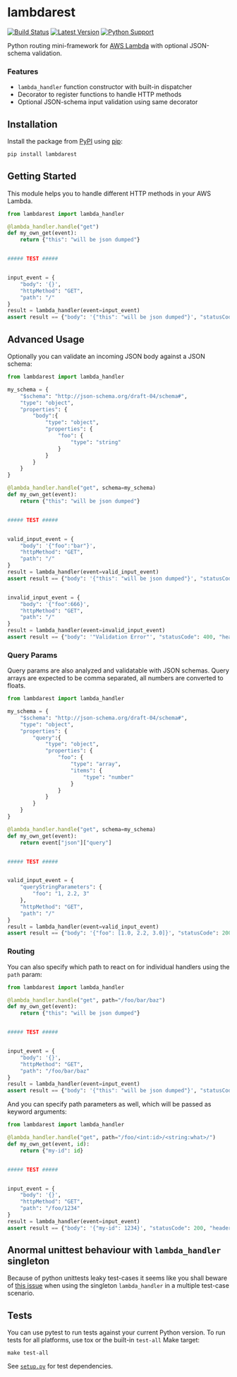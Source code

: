 # lambdarest

[![Build Status](http://travis-ci.org/trustpilot/python-lambdarest.svg?branch=master)](https://travis-ci.org/trustpilot/python-lambdarest)  [![Latest Version](https://img.shields.io/pypi/v/lambdarest.svg)](https://pypi.python.org/pypi/lambdarest) [![Python Support](https://img.shields.io/pypi/pyversions/lambdarest.svg)](https://pypi.python.org/pypi/lambdarest)

Python routing mini-framework for [AWS Lambda](https://aws.amazon.com/lambda/) with optional JSON-schema validation.

### Features

* `lambda_handler` function constructor with built-in dispatcher
* Decorator to register functions to handle HTTP methods
* Optional JSON-schema input validation using same decorator

## Installation

Install the package from [PyPI](http://pypi.python.org/pypi/) using [pip](https://pip.pypa.io/):

```bash
pip install lambdarest
```

## Getting Started

This module helps you to handle different HTTP methods in your AWS Lambda.

```python
from lambdarest import lambda_handler

@lambda_handler.handle("get")
def my_own_get(event):
    return {"this": "will be json dumped"}


##### TEST #####


input_event = {
    "body": '{}',
    "httpMethod": "GET",
    "path": "/"
}
result = lambda_handler(event=input_event)
assert result == {"body": '{"this": "will be json dumped"}', "statusCode": 200, "headers":{}}
```

## Advanced Usage

Optionally you can validate an incoming JSON body against a JSON schema:

```python
from lambdarest import lambda_handler

my_schema = {
    "$schema": "http://json-schema.org/draft-04/schema#",
    "type": "object",
    "properties": {
        "body":{
            "type": "object",
            "properties": {
                "foo": {
                    "type": "string"
                }
            }
        }
    }
}

@lambda_handler.handle("get", schema=my_schema)
def my_own_get(event):
    return {"this": "will be json dumped"}


##### TEST #####


valid_input_event = {
    "body": '{"foo":"bar"}',
    "httpMethod": "GET",
    "path": "/"
}
result = lambda_handler(event=valid_input_event)
assert result == {"body": '{"this": "will be json dumped"}', "statusCode": 200, "headers":{}}


invalid_input_event = {
    "body": '{"foo":666}',
    "httpMethod": "GET",
    "path": "/"
}
result = lambda_handler(event=invalid_input_event)
assert result == {"body": '"Validation Error"', "statusCode": 400, "headers":{}}
```

### Query Params

Query params are also analyzed and validatable with JSON schemas.
Query arrays are expected to be comma separated, all numbers are converted to floats.

```python
from lambdarest import lambda_handler

my_schema = {
    "$schema": "http://json-schema.org/draft-04/schema#",
    "type": "object",
    "properties": {
        "query":{
            "type": "object",
            "properties": {
                "foo": {
                    "type": "array",
                    "items": {
                        "type": "number"
                    }
                }
            }
        }
    }
}

@lambda_handler.handle("get", schema=my_schema)
def my_own_get(event):
    return event["json"]["query"]


##### TEST #####


valid_input_event = {
    "queryStringParameters": {
        "foo": "1, 2.2, 3"
    },
    "httpMethod": "GET",
    "path": "/"
}
result = lambda_handler(event=valid_input_event)
assert result == {"body": '{"foo": [1.0, 2.2, 3.0]}', "statusCode": 200, "headers":{}}
```

### Routing

You can also specify which path to react on for individual handlers using the `path` param:

```python
from lambdarest import lambda_handler

@lambda_handler.handle("get", path="/foo/bar/baz")
def my_own_get(event):
    return {"this": "will be json dumped"}


##### TEST #####


input_event = {
    "body": '{}',
    "httpMethod": "GET",
    "path": "/foo/bar/baz"
}
result = lambda_handler(event=input_event)
assert result == {"body": '{"this": "will be json dumped"}', "statusCode": 200, "headers":{}}
```

And you can specify path parameters as well, which will be passed as keyword arguments:

```python
from lambdarest import lambda_handler

@lambda_handler.handle("get", path="/foo/<int:id>/<string:what>/")
def my_own_get(event, id):
    return {"my-id": id}


##### TEST #####


input_event = {
    "body": '{}',
    "httpMethod": "GET",
    "path": "/foo/1234"
}
result = lambda_handler(event=input_event)
assert result == {"body": '{"my-id": 1234}', "statusCode": 200, "headers":{}}
```


## Anormal unittest behaviour with `lambda_handler` singleton

Because of python unittests leaky test-cases it seems like you shall beware of [this issue](https://github.com/trustpilot/python-lambdarest/issues/16) when using the singleton `lambda_handler` in a multiple test-case scenario.

## Tests

You can use pytest to run tests against your current Python version. To run tests for all platforms, use tox or the built-in `test-all` Make target:

```
make test-all
```

See [`setup.py`](setup.py) for test dependencies.
